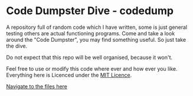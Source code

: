# Code Dumpster Dive - codedump

A repository full of random code which I have written, some is just general testing others are actual functioning programs. Come and take a look around the "Code Dumpster", you may find something useful. So just take the dive.

Do not expect that this repo will be well organised, because it won't.

Feel free to use or modify this code where ever and how ever you like. Everything here is Licenced under the [MIT Licence](https://gitlab.com/axvr/codedump/blob/master/LICENCE).

[Navigate to the files here](https://gitlab.com/axvr/codedump/tree/master)
